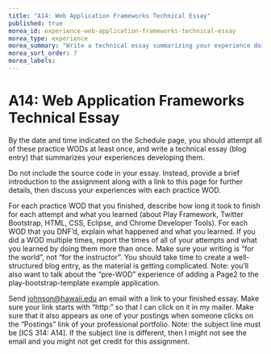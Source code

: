 ```yaml
---
title: "A14: Web Application Frameworks Technical Essay"
published: true
morea_id: experience-web-application-frameworks-technical-essay
morea_type: experience
morea_summary: "Write a technical essay summarizing your experience doing the Web Application Frameworks practice WODs."
morea_sort_order: 7
morea_labels:
---
```


# A14: Web Application Frameworks Technical Essay

By the date and time indicated on the Schedule page, you should attempt all of these practice WODs at least once, and write a technical essay (blog entry) that summarizes your experiences developing them.  

Do not include the source code in your essay. Instead, provide a brief introduction to the assignment along with a link to this page for further details, then discuss your experiences with each practice WOD.  

For each practice WOD that you finished, describe how long it took to finish for each attempt and what you learned (about Play Framework, Twitter Bootstrap, HTML, CSS, Eclipse,  and Chrome Developer Tools).   For each WOD that you DNF’d, explain what happened and what you learned.  If you did a WOD multiple times, report the times of all of your attempts and what you learned by doing them more than once. Make sure your writing is “for the world”, not “for the instructor”.   You should take time to create a well-structured blog entry, as the material is getting complicated. Note: you’ll also want to talk about the “pre-WOD” experience of adding a Page2 to the play-bootstrap-template example application.

Send johnson@hawaii.edu an email with a link to your finished essay. Make sure your link starts with “http:” so that I can click on it in my mailer. Make sure that it also appears as one of your postings when someone clicks on the “Postings” link of your professional portfolio.  Note: the subject line must be [ICS 314: A14].  If the subject line is different, then I might not see the email and you might not get credit for this assignment.





